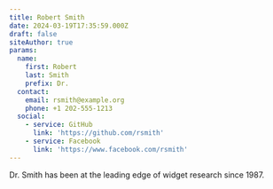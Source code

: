 ```yaml
---
title: Robert Smith
date: 2024-03-19T17:35:59.000Z
draft: false
siteAuthor: true
params:
  name:
    first: Robert
    last: Smith
    prefix: Dr.
  contact:
    email: rsmith@example.org
    phone: +1 202-555-1213
  social:
    - service: GitHub
      link: 'https://github.com/rsmith'
    - service: Facebook
      link: 'https://www.facebook.com/rsmith'
---
```


Dr. Smith has been at the leading edge of widget research since 1987.
